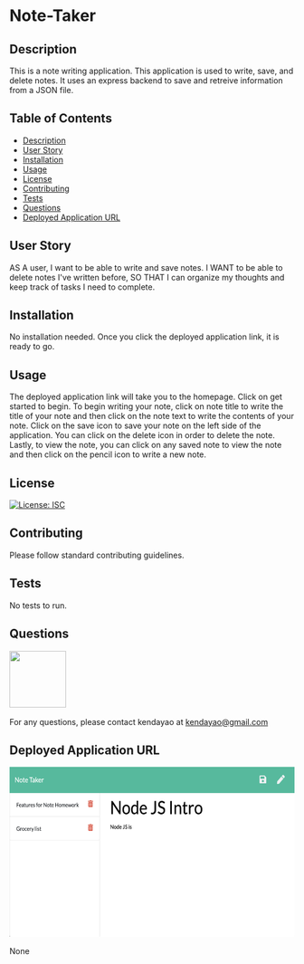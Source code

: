 # Note-Taker


## Description


This is a note writing application. This application is used to write, save, and delete notes. It uses an express backend to save and retreive information from a JSON file.


## Table of Contents

* [Description](#description)
* [User Story](#user-story)
* [Installation](#installation)
* [Usage](#usage)
* [License](#license)
* [Contributing](#contributing)
* [Tests](#tests)
* [Questions](#questions)
* [Deployed Application URL](#deployed-application-URL)



## User Story


AS A user, I want to be able to write and save notes. I WANT to be able to delete notes I've written before, SO THAT I can organize my thoughts and keep track of tasks I need to complete.


## Installation


No installation needed. Once you click the deployed application link, it is ready to go.


## Usage


The deployed application link will take you to the homepage. Click on get started to begin. To begin writing your note, click on note title to write the title of your note and then click on the note text to write the contents of your note. Click on the save icon to save your note on the left side of the application. You can click on the delete icon in order to delete the note. Lastly, to view the note, you can click on any saved note to view the note and then click on the pencil icon to write a new note.


## License


[![License: ISC](https://img.shields.io/badge/License-ISC-blue.svg)](https://opensource.org/licenses/ISC)


## Contributing


Please follow standard contributing guidelines.


## Tests


No tests to run.


## Questions

<img src="https://avatars3.githubusercontent.com/u/62568395?v=4" width="100" height="100">

For any questions, please contact kendayao at kendayao@gmail.com

## Deployed Application URL

<img src="public/assets/images/notetakerapp.png" width="600" height="300">

None

